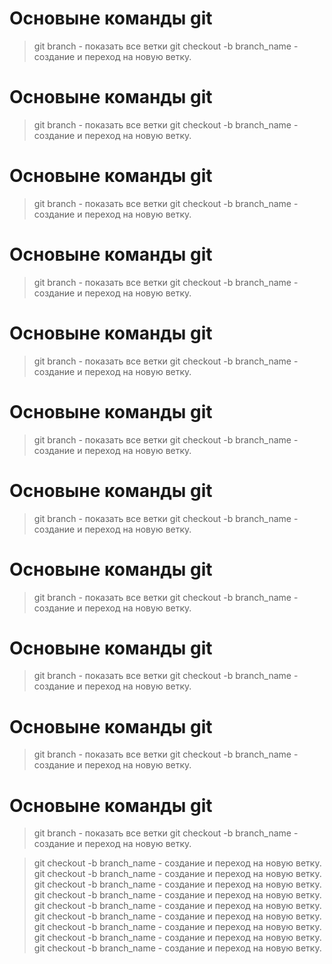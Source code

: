 # Основыне команды git
>git branch - показать все ветки
>git checkout -b branch_name - создание и переход на новую ветку.
# Основыне команды git
>git branch - показать все ветки
>git checkout -b branch_name - создание и переход на новую ветку.
# Основыне команды git
>git branch - показать все ветки
>git checkout -b branch_name - создание и переход на новую ветку.
# Основыне команды git
>git branch - показать все ветки
>git checkout -b branch_name - создание и переход на новую ветку.
# Основыне команды git
>git branch - показать все ветки
>git checkout -b branch_name - создание и переход на новую ветку.
# Основыне команды git
>git branch - показать все ветки
>git checkout -b branch_name - создание и переход на новую ветку.
# Основыне команды git
>git branch - показать все ветки
>git checkout -b branch_name - создание и переход на новую ветку.
# Основыне команды git
>git branch - показать все ветки
>git checkout -b branch_name - создание и переход на новую ветку.
# Основыне команды git
>git branch - показать все ветки
>git checkout -b branch_name - создание и переход на новую ветку.
# Основыне команды git
>git branch - показать все ветки
>git checkout -b branch_name - создание и переход на новую ветку.
# Основыне команды git
>git branch - показать все ветки
>git checkout -b branch_name - создание и переход на новую ветку.

>git checkout -b branch_name - создание и переход на новую ветку.
>git checkout -b branch_name - создание и переход на новую ветку.
>git checkout -b branch_name - создание и переход на новую ветку.
>git checkout -b branch_name - создание и переход на новую ветку.
>git checkout -b branch_name - создание и переход на новую ветку.
>git checkout -b branch_name - создание и переход на новую ветку.
>git checkout -b branch_name - создание и переход на новую ветку.
>git checkout -b branch_name - создание и переход на новую ветку.
>git checkout -b branch_name - создание и переход на новую ветку.